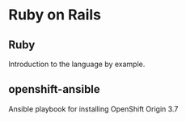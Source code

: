 # Ruby on Rails

## Ruby
Introduction to the language by example.

## openshift-ansible
Ansible playbook for installing OpenShift Origin 3.7
